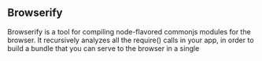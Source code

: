 ## Browserify
Browserify is a tool for compiling node-flavored commonjs modules for the browser.
It recursively analyzes all the require() calls in your app, in order to build a bundle that you can serve to the browser in a single <script> tag.

Browserify uses the term entry file(s) to describe where it will start reading a dependency graph, and its output is referred to as a bundle. At its highest level, a Browserify bundle is simply an IIFE, or Immediately Invoked Function Expression. This is of course a simple mechanism to make code run as soon as it is loaded.

      ``` npm install -g browserify
          browserify entryFile.js>bundle.js

Refer Browserify handbook for details:https://github.com/browserify/browserify-handbook?tab=readme-ov-file
